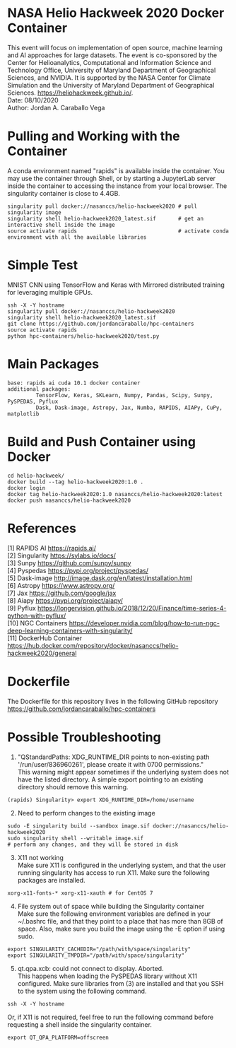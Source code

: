 # NASA Helio Hackweek 2020 Docker Container

This event will focus on implementation of open source, machine learning and AI
approaches for large datasets. The event is co-sponsored by the Center for
Helioanalytics, Computational and Information Science and Technology Office,
University of Maryland Department of Geographical Sciences, and NVIDIA. It is
supported by the NASA Center for Climate Simulation and the University of Maryland
Department of Geographical Sciences. https://heliohackweek.github.io/. <br/>
Date: 08/10/2020 <br/>
Author: Jordan A. Caraballo Vega

# Pulling and Working with the Container
A conda environment named "rapids" is available inside the container. You may use the container through Shell, or by starting a JupyterLab server inside the container to accessing the instance from your local browser.  The singularity container is close to 4.4GB.
```
singularity pull docker://nasanccs/helio-hackweek2020 # pull singularity image
singularity shell helio-hackweek2020_latest.sif       # get an interactive shell inside the image
source activate rapids                                # activate conda environment with all the available libraries
```
# Simple Test
MNIST CNN using TensorFlow and Keras with Mirrored distributed training for leveraging multiple GPUs.
```
ssh -X -Y hostname
singularity pull docker://nasanccs/helio-hackweek2020
singularity shell helio-hackweek2020_latest.sif
git clone https://github.com/jordancaraballo/hpc-containers
source activate rapids
python hpc-containers/helio-hackweek2020/test.py
```
# Main Packages
```
base: rapids ai cuda 10.1 docker container
additional packages:
         TensorFlow, Keras, SKLearn, Numpy, Pandas, Scipy, Sunpy, PySPEDAS, Pyflux
         Dask, Dask-image, Astropy, Jax, Numba, RAPIDS, AIAPy, CuPy, matplotlib
```
# Build and Push Container using Docker
```
cd helio-hackweek/
docker build --tag helio-hackweek2020:1.0 .
docker login
docker tag helio-hackweek2020:1.0 nasanccs/helio-hackweek2020:latest
docker push nasanccs/helio-hackweek2020
```

# References

[1] RAPIDS AI https://rapids.ai/ <br/>
[2] Singularity https://sylabs.io/docs/ <br/>
[3] Sunpy https://github.com/sunpy/sunpy <br/>
[4] Pyspedas https://pypi.org/project/pyspedas/ <br/>
[5] Dask-image http://image.dask.org/en/latest/installation.html <br/>
[6] Astropy https://www.astropy.org/ <br/>
[7] Jax https://github.com/google/jax <br/>
[8] Aiapy https://pypi.org/project/aiapy/ <br/>
[9] Pyflux https://longervision.github.io/2018/12/20/Finance/time-series-4-python-with-pyflux/ <br/>
[10] NGC Containers https://developer.nvidia.com/blog/how-to-run-ngc-deep-learning-containers-with-singularity/ <br/>
[11] DockerHub Container https://hub.docker.com/repository/docker/nasanccs/helio-hackweek2020/general

# Dockerfile
The Dockerfile for this repository lives in the following GitHub repository https://github.com/jordancaraballo/hpc-containers

# Possible Troubleshooting
1. "QStandardPaths: XDG_RUNTIME_DIR points to non-existing path '/run/user/836960261', please create it with 0700 permissions." <br/>
This warning might appear sometimes if the underlying system does not have the listed directory. A simple export pointing to an existing directory should remove this warning. <br/>
```
(rapids) Singularity> export XDG_RUNTIME_DIR=/home/username
```
2. Need to perform changes to the existing image
```
sudo -E singularity build --sandbox image.sif docker://nasanccs/helio-hackweek2020
sudo singularity shell --writable image.sif
# perform any changes, and they will be stored in disk
```
3. X11 not working <br/>
Make sure X11 is configured in the underlying system, and that the user running singularity has access to run X11. Make sure the following packages are installed.
```
xorg-x11-fonts-* xorg-x11-xauth # for CentOS 7
```
4. File system out of space while building the Singularity container <br/>
Make sure the following environment variables are defined in your ~/.bashrc file, and that they point to a place that has more than 8GB of space. Also, make sure you build the image using the -E option if using sudo.
```
export SINGULARITY_CACHEDIR="/path/with/space/singularity"
export SINGULARITY_TMPDIR="/path/with/space/singularity"
```
5. qt.qpa.xcb: could not connect to display. Aborted. <br/>
This happens when loading the PySPEDAS library without X11 configured. Make sure libraries from (3) are installed and that you SSH to the system using the following command.
```
ssh -X -Y hostname
```
Or, if X11 is not required, feel free to run the following command before requesting a shell inside the singularity container.
```
export QT_QPA_PLATFORM=offscreen
```
